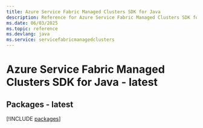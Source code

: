 ```yaml
---
title: Azure Service Fabric Managed Clusters SDK for Java
description: Reference for Azure Service Fabric Managed Clusters SDK for Java
ms.date: 06/03/2025
ms.topic: reference
ms.devlang: java
ms.service: servicefabricmanagedclusters
---
```

# Azure Service Fabric Managed Clusters SDK for Java - latest
## Packages - latest
[!INCLUDE [packages](service-fabric-managed-clusters-index.md)]